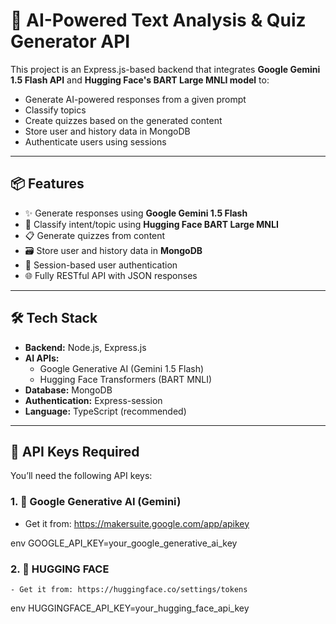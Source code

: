 # 🚀 AI-Powered Text Analysis & Quiz Generator API

This project is an Express.js-based backend that integrates **Google Gemini 1.5 Flash API** and **Hugging Face's BART Large MNLI model** to:
- Generate AI-powered responses from a given prompt
- Classify topics
- Create quizzes based on the generated content
- Store user and history data in MongoDB
- Authenticate users using sessions

---

## 📦 Features

- ✨ Generate responses using **Google Gemini 1.5 Flash**
- 🧠 Classify intent/topic using **Hugging Face BART Large MNLI**
- 📋 Generate quizzes from content
- 🗃️ Store user and history data in **MongoDB**
- 🔐 Session-based user authentication
- 🌐 Fully RESTful API with JSON responses

---

## 🛠️ Tech Stack

- **Backend:** Node.js, Express.js
- **AI APIs:** 
  - Google Generative AI (Gemini 1.5 Flash)
  - Hugging Face Transformers (BART MNLI)
- **Database:** MongoDB
- **Authentication:** Express-session
- **Language:** TypeScript (recommended)

---

## 🔐 API Keys Required

You’ll need the following API keys:

### 1. 🔑 Google Generative AI (Gemini)
- Get it from: https://makersuite.google.com/app/apikey

env
GOOGLE_API_KEY=your_google_generative_ai_key
### 2. 🔑 HUGGING FACE
	- Get it from: https://huggingface.co/settings/tokens
env
HUGGINGFACE_API_KEY=your_hugging_face_api_key
